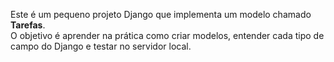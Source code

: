 Este é um pequeno projeto Django que implementa um modelo chamado **Tarefas**.  
O objetivo é aprender na prática como criar modelos, entender cada tipo de campo do Django e testar no servidor local.  
